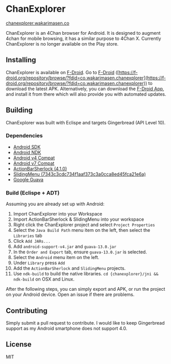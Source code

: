 ChanExplorer
============

[chanexplorer.wakarimasen.co](http://chanexplorer.wakarimasen.co/)

ChanExplorer is an 4Chan browser for Android. It is designed to augment 4chan for mobile browsing, it has a similar purpose to 4Chan X. Currently ChanExplorer is no longer available on the Play store.

## Installing
ChanExplorer is available on [F-Droid](https://f-droid.org/repository/browse/?fdid=co.wakarimasen.chanexplorer). Go to [F-Droid](https://f-droid.org/repository/browse/?fdid=co.wakarimasen.chanexplorer) ([https://f-droid.org/repository/browse/?fdid=co.wakarimasen.chanexplorer](https://f-droid.org/repository/browse/?fdid=co.wakarimasen.chanexplorer)) to download the latest APK. Alternatively, you can download the [F-Droid App](https://f-droid.org/), and install it from there which will also provide you with automated updates.

## Building
ChanExplorer was built with Eclispe and targets Gingerbread (API Level 10).

### Dependencies

+ [Android SDK](http://developer.android.com/sdk/index.html)
+ [Android NDK](http://developer.android.com/tools/sdk/ndk/index.html)
+ [Android v4 Compat](http://developer.android.com/tools/support-library/setup.html)
+ [Android v7 Compat](http://developer.android.com/tools/support-library/setup.html)
+ [ActionBarSherlock (4.1.0)](http://actionbarsherlock.com/)
+ [SlidingMenu (7343c3cdc734f1aaf373c3a0cca8ed45fca21e6a)](http://github.com/jfeinstein10/SlidingMenu)
+ [Google Guava](https://code.google.com/p/guava-libraries/)

### Build (Eclispe + ADT)

Assuming you are already set up with Android:

1. Import ChanExplorer into your Workspace
2. Import ActionBarSherlock & SlidingMenu into your workspace
3. Right click the ChanExplorer project and select `Project Properties`
4. Select the `Java Build Path` menu item on the left, then select the `Libraries` tab
5. Click `Add JARs...`
6. Add `android-support-v4.jar` and `guava-13.0.jar`
7. In the `Order and Export` tab, ensure `guava-13.0.jar` is selected.
8. Select the `Android` menu item on the left.
9. Under `Library` press `Add`
10. Add the `ActionBarSherlock` and `SlidingMenu` projects.
11. Use `ndk-build` to build the native libraries. `cd {chanexplorer}/jni && ndk-build` on OSX and Linux.

After the following steps, you can simply export and APK, or run the project on your Android device. Open an issue if there are problems.

## Contributing

Simply submit a pull request to contribute. I would like to keep Gingerbread support as my Android smartphone does not support 4.0.

## License
MIT
